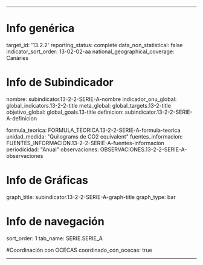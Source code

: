 ---

# Info genérica
target_id: '13.2.2'
reporting_status: complete
data_non_statistical: false
indicator_sort_order: 13-02-02-aa
national_geographical_coverage: Canàries

# Info de Subindicador
nombre: subindicator.13-2-2-SERIE-A-nombre
indicador_onu_global: global_indicators.13-2-2-title
meta_global: global_targets.13-2-title
objetivo_global: global_goals.13-title
definicion: subindicator.13-2-2-SERIE-A-definicion

formula_teorica: FORMULA_TEORICA.13-2-2-SERIE-A-formula-teorica
unidad_medida: "Quilograms de CO2 equivalent"
fuentes_informacion: FUENTES_INFORMACION.13-2-2-SERIE-A-fuentes-informacion
periodicidad: "Anual"
observaciones: OBSERVACIONES.13-2-2-SERIE-A-observaciones
# Info de Gráficas
graph_title: subindicator.13-2-2-SERIE-A-graph-title
graph_type: bar

# Info de navegación
sort_order: 1
tab_name: SERIE.SERIE_A

#Coordinación con OCECAS
coordinado_con_ocecas: true

---